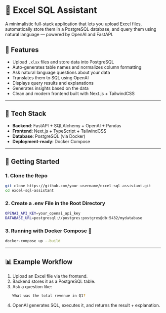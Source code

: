 # 🧠 Excel SQL Assistant

A minimalistic full-stack application that lets you upload Excel files, automatically store them in a PostgreSQL database, and query them using natural language — powered by OpenAI and FastAPI.

## 🌟 Features

- Upload `.xlsx` files and store data into PostgreSQL
- Auto-generates table names and normalizes column formatting
- Ask natural language questions about your data
- Translates them to SQL using OpenAI
- Displays query results and explanations
- Generates insights based on the data
- Clean and modern frontend built with Next.js + TailwindCSS

---

## 🧱 Tech Stack

- **Backend**: FastAPI + SQLAlchemy + OpenAI + Pandas
- **Frontend**: Next.js + TypeScript + TailwindCSS
- **Database**: PostgreSQL (via Docker)
- **Deployment-ready**: Docker Compose

---

## 🚀 Getting Started

### 1. Clone the Repo

```bash
git clone https://github.com/your-username/excel-sql-assistant.git
cd excel-sql-assistant
```


### 2. Create a .env File in the Root Directory

```bash
OPENAI_API_KEY=your_openai_api_key
DATABASE_URL=postgresql://postgres:postgres@db:5432/mydatabase
```

### 3. Running with Docker Compose 🐳

```bash
docker-compose up --build
```

---

## 📊 Example Workflow

1. Upload an Excel file via the frontend.
2. Backend stores it as a PostgreSQL table.
3. Ask a question like:
    ```bash
    What was the total revenue in Q1?
    ```
4. OpenAI generates SQL, executes it, and returns the result + explanation.
